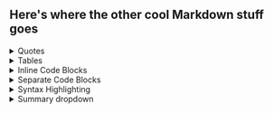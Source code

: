 ## Here's where the other cool Markdown stuff goes

<details>
  <summary>Quotes</summary>

### Quotes

You can create quote text with a `>`.

```text
In the words of Ken Wheeler:

> “as developers almost everything we do is building elaborate lists
> of shit”
```

In the words of Ken Wheeler:

> “as developers almost everything we do is building elaborate lists
> of shit”

  <hr>
</details>

<details>
  <summary>Tables</summary>

### Tables

You can create tables by assembling a list of words and dividing them
with hyphens `-` (for the first row), and then separating each column
with a pipe `|`:

```text
| First Header                | Second Header                |
| --------------------------- | ---------------------------- |
| Content from cell 1         | Content from cell 2          |
| Content in the first column | Content in the second column |
```

| First Header                | Second Header                |
| --------------------------- | ---------------------------- |
| Content from cell 1         | Content from cell 2          |
| Content in the first column | Content in the second column |

For more detail on formatting with tables, see "Organizing information
with tables" in the _GitHub Help_.

<hr>
</details>

<details>
  <summary>Inline Code Blocks</summary>

### Inline Code Blocks

Certain words and phrases need to be formatted in monospace fonts,
especially when writing about code. As you've seen throughout this
lab, words can be distinguished in markdown with `inline code blocks`.

Inline code is just one ``` character on either side of the text, and
can be used within paragraphs, headers, or other Markdown.

```
`inline code is just one backtick`
```

`inline code is just one backtick`

  <hr>
</details>

<details>
  <summary>Separate Code Blocks</summary>

### Separate Code Blocks

To separate out a larger block of code, use three ``` characters
instead of one, and set the text aside in its own paragraph.

What we type:

```
Anything written in this **paragraph** will not be _formatted_ even if it would normally be recognized in this setting. :taco:
```

What we see:

```
Anything written in this **paragraph** will not be _formatted_ even if it would normally be recognized in this setting. :taco:
```

<hr>
</details>

<details>
  <summary>Syntax Highlighting</summary>

### Syntax Highlighting

In addition to code blocks, some code blocks should be rendered
differently depending on the language, such as Javascript or
command-line text.

What we type:

```sh
github-learning-lab ~/Projects/recipe-repository
$ git init
Initialized empty Git repository in /Users/github-learning-lab/Projects/recipe-repository/.git/
```

What we see:

```sh
github-learning-lab ~/Projects/recipe-repository
$ git init
Initialized empty Git repository in /Users/github-learning-lab/Projects/recipe-repository/.git/
```

  <hr>
</details>

<details>
  <summary>Summary dropdown</summary>

### Summary dropdown

Most of the text in this issue is formatted in collapsible summary
blocks. Here's how to make them with Markdown:

```
<details>
  <summary>Title</summary>

  Content here

</details>
```

  <hr>
</details>
